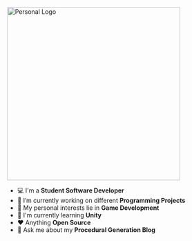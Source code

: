 <img src="https://user-images.githubusercontent.com/58745400/116792445-d40a2280-aa7d-11eb-8494-919b732ed18a.jpg" alt="Personal Logo" width="400"/>

-   :computer: I'm a **Student Software Developer**
-   🔭 I’m currently working on different **Programming Projects**
-   :monocle_face: My personal interests lie in **Game Development**
-   :seedling: I'm currently learning **Unity**
-   :heart: Anything **Open Source**
-   💬 Ask me about my **Procedural Generation Blog**
